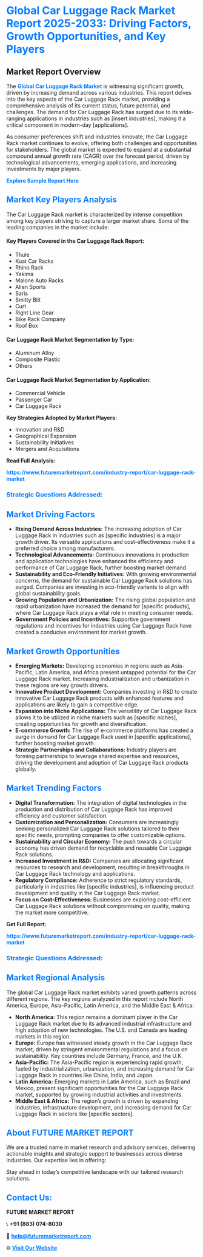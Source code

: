 <h1 style="color: #007BFF;">Global Car Luggage Rack Market Report 2025-2033: Driving Factors, Growth Opportunities, and Key Players</h1>

<section id="overview">
<h2>Market Report Overview</h2>
<p>The <a href="https://www.futuremarketreport.com/industry-report/car-luggage-rack-market" style="color: #007BFF; text-decoration: none;"><strong>Global Car Luggage Rack Market</strong></a> is witnessing significant growth, driven by increasing demand across various industries. This report delves into the key aspects of the Car Luggage Rack market, providing a comprehensive analysis of its current status, future potential, and challenges. The demand for Car Luggage Rack has surged due to its wide-ranging applications in industries such as [insert industries], making it a critical component in modern-day [applications].</p>
<p>As consumer preferences shift and industries innovate, the Car Luggage Rack market continues to evolve, offering both challenges and opportunities for stakeholders. The global market is expected to expand at a substantial compound annual growth rate (CAGR) over the forecast period, driven by technological advancements, emerging applications, and increasing investments by major players.</p>
</section>

<section id="overview">
<p><a href="https://www.futuremarketreport.com/request-sample/reportId=125985" style="color: #007BFF; text-decoration: none;"><strong>Explore Sample Report Here</strong></a></p>
</section>

<section id="key-players">
<h2 style="color: #007BFF;">Market Key Players Analysis</h2>
<p>The Car Luggage Rack market is characterized by intense competition among key players striving to capture a larger market share. Some of the leading companies in the market include:</p>
<h4>Key Players Covered in the Car Luggage Rack Report:</h4>
<ul><li>Thule</li><li>Kuat Car Racks</li><li>Rhino Rack</li><li>Yakima</li><li>Malone Auto Racks</li><li>Allen Sports</li><li>Saris</li><li>Smitty Bilt</li><li>Curt</li><li>Right Line Gear</li><li>Bike Rack Company</li><li>Roof Box</li></ul>
<h4>Car Luggage Rack Market Segmentation by Type:</h4>
<ul><li>Aluminum Alloy</li><li>Composite Plastic</li><li>Others</li></ul>

<h4>Car Luggage Rack Market Segmentation by Application:</h4>
<ul><li>Commercial Vehicle</li><li>Passenger Car</li><li>Car Luggage Rack</li></ul>
<p><strong>Key Strategies Adopted by Market Players:</strong></p>
<ul>
<li>Innovation and R&D</li>
<li>Geographical Expansion</li>
<li>Sustainability Initiatives</li>
<li>Mergers and Acquisitions</li>
</ul>
</section>

<section>
<p><strong>Read Full Analysis: </strong></p><a href="https://www.futuremarketreport.com/industry-report/car-luggage-rack-market" style="color: #007BFF; text-decoration: none;"><strong>https://www.futuremarketreport.com/industry-report/car-luggage-rack-market</strong></a>
<h3 style="color: #007BFF;">Strategic Questions Addressed:</h3>
</section>

<section id="driving-factors">
<h2 style="color: #007BFF;">Market Driving Factors</h2>
<ul>
<li><strong>Rising Demand Across Industries:</strong> The increasing adoption of Car Luggage Rack in industries such as [specific industries] is a major growth driver. Its versatile applications and cost-effectiveness make it a preferred choice among manufacturers.</li>
<li><strong>Technological Advancements:</strong> Continuous innovations in production and application technologies have enhanced the efficiency and performance of Car Luggage Rack, further boosting market demand.</li>
<li><strong>Sustainability and Eco-Friendly Initiatives:</strong> With growing environmental concerns, the demand for sustainable Car Luggage Rack solutions has surged. Companies are investing in eco-friendly variants to align with global sustainability goals.</li>
<li><strong>Growing Population and Urbanization:</strong> The rising global population and rapid urbanization have increased the demand for [specific products], where Car Luggage Rack plays a vital role in meeting consumer needs.</li>
<li><strong>Government Policies and Incentives:</strong> Supportive government regulations and incentives for industries using Car Luggage Rack have created a conducive environment for market growth.</li>
</ul>
</section>

<section id="growth-opportunities">
<h2 style="color: #007BFF;">Market Growth Opportunities</h2>
<ul>
<li><strong>Emerging Markets:</strong> Developing economies in regions such as Asia-Pacific, Latin America, and Africa present untapped potential for the Car Luggage Rack market. Increasing industrialization and urbanization in these regions are key growth drivers.</li>
<li><strong>Innovative Product Development:</strong> Companies investing in R&D to create innovative Car Luggage Rack products with enhanced features and applications are likely to gain a competitive edge.</li>
<li><strong>Expansion into Niche Applications:</strong> The versatility of Car Luggage Rack allows it to be utilized in niche markets such as [specific niches], creating opportunities for growth and diversification.</li>
<li><strong>E-commerce Growth:</strong> The rise of e-commerce platforms has created a surge in demand for Car Luggage Rack used in [specific applications], further boosting market growth.</li>
<li><strong>Strategic Partnerships and Collaborations:</strong> Industry players are forming partnerships to leverage shared expertise and resources, driving the development and adoption of Car Luggage Rack products globally.</li>
</ul>
</section>

<section id="trending-factors">
<h2 style="color: #007BFF;">Market Trending Factors</h2>
<ul>
<li><strong>Digital Transformation:</strong> The integration of digital technologies in the production and distribution of Car Luggage Rack has improved efficiency and customer satisfaction.</li>
<li><strong>Customization and Personalization:</strong> Consumers are increasingly seeking personalized Car Luggage Rack solutions tailored to their specific needs, prompting companies to offer customizable options.</li>
<li><strong>Sustainability and Circular Economy:</strong> The push towards a circular economy has driven demand for recyclable and reusable Car Luggage Rack solutions.</li>
<li><strong>Increased Investment in R&D:</strong> Companies are allocating significant resources to research and development, resulting in breakthroughs in Car Luggage Rack technology and applications.</li>
<li><strong>Regulatory Compliance:</strong> Adherence to strict regulatory standards, particularly in industries like [specific industries], is influencing product development and quality in the Car Luggage Rack market.</li>
<li><strong>Focus on Cost-Effectiveness:</strong> Businesses are exploring cost-efficient Car Luggage Rack solutions without compromising on quality, making the market more competitive.</li>
</ul>
</section>

<section>
<p><strong>Get Full Report: </strong></p><a href="https://www.futuremarketreport.com/industry-report/car-luggage-rack-market" style="color: #007BFF; text-decoration: none;"><strong>https://www.futuremarketreport.com/industry-report/car-luggage-rack-market</strong></a>
<h3 style="color: #007BFF;">Strategic Questions Addressed:</h3>
</section>


<section id="regional-analysis">
<h2 style="color: #007BFF;">Market Regional Analysis</h2>
<p>The global Car Luggage Rack market exhibits varied growth patterns across different regions. The key regions analyzed in this report include North America, Europe, Asia-Pacific, Latin America, and the Middle East & Africa:</p>
<ul>
<li><strong>North America:</strong> This region remains a dominant player in the Car Luggage Rack market due to its advanced industrial infrastructure and high adoption of new technologies. The U.S. and Canada are leading markets in this region.</li>
<li><strong>Europe:</strong> Europe has witnessed steady growth in the Car Luggage Rack market, driven by stringent environmental regulations and a focus on sustainability. Key countries include Germany, France, and the U.K.</li>
<li><strong>Asia-Pacific:</strong> The Asia-Pacific region is experiencing rapid growth, fueled by industrialization, urbanization, and increasing demand for Car Luggage Rack in countries like China, India, and Japan.</li>
<li><strong>Latin America:</strong> Emerging markets in Latin America, such as Brazil and Mexico, present significant opportunities for the Car Luggage Rack market, supported by growing industrial activities and investments.</li>
<li><strong>Middle East & Africa:</strong> The region’s growth is driven by expanding industries, infrastructure development, and increasing demand for Car Luggage Rack in sectors like [specific sectors].</li>
</ul>
</section>

<footer>
<h2 style="color: #007BFF;">About FUTURE MARKET REPORT</h2>
<p>We are a trusted name in market research and advisory services, delivering actionable insights and strategic support to businesses across diverse industries. Our expertise lies in offering:</p>

<p>Stay ahead in today’s competitive landscape with our tailored research solutions.</p>

<h2 style="color: #007BFF;">Contact Us:</h2>
<p><strong>FUTURE MARKET REPORT</strong></p>
<p>📞 <strong>+91 (883) 074-8030</strong></p>
<p>📧 <strong><a href="mailto:help@futuremarketreport.com" style="color: #007BFF;">help@futuremarketreport.com</a></strong></p>
<p>🌐 <strong><a href="https://www.futuremarketreport.com/" style="color: #007BFF;">Visit Our Website</a></strong></p>
</footer>